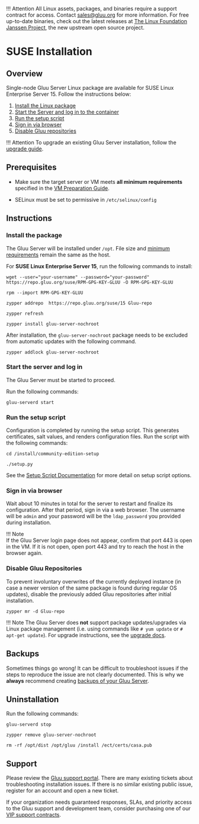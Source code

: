 
!!! Attention
    All Linux assets, packages, and binaries require a support contract for access.
    Contact sales@gluu.org for more information. For free up-to-date binaries,
    check out the latest releases at [The Linux Foundation Janssen Project](https://docs.jans.io),
    the new upstream open source project.

# SUSE Installation 

## Overview
Single-node Gluu Server Linux package are available for SUSE Linux Enterprise Server 15. Follow the instructions below: 

1. [Install the Linux package](#install-the-package)
2. [Start the Server and log in to the container](#start-the-server-and-log-in)
3. [Run the setup script](#run-the-setup-script)
4. [Sign in via browser](#sign-in-via-browser)
5. [Disable Gluu repositories](#disable-gluu-repositories)

!!! Attention
    To upgrade an existing Gluu Server installation, follow the [upgrade guide](../upgrade/index.md).

## Prerequisites

- Make sure the target server or VM meets **all minimum requirements** specified in the [VM Preparation Guide](../installation-guide/index.md).   

- SELinux must be set to permissive in `/etc/selinux/config`
  
## Instructions

### Install the package

The Gluu Server will be installed under `/opt`. File size and [minimum requirements](../installation-guide/index.md) remain the same as the host.

For **SUSE Linux Enterprise Server 15**, run the following commands to install:

```
wget --user="your-username" --password="your-password" https://repo.gluu.org/suse/RPM-GPG-KEY-GLUU -O RPM-GPG-KEY-GLUU
```

```
rpm --import RPM-GPG-KEY-GLUU
```

```
zypper addrepo  https://repo.gluu.org/suse/15 Gluu-repo
```

```
zypper refresh
```

```
zypper install gluu-server-nochroot
```

After installation, the `gluu-server-nochroot` package needs to be excluded from automatic updates with the following command.

```
zypper addlock gluu-server-nochroot
```

### Start the server and log in

The Gluu Server must be started to proceed. 

Run the following commands: 

```
gluu-serverd start
```

### Run the setup script

Configuration is completed by running the setup script. This generates certificates, salt values, and renders configuration files. Run the script with the following commands:

```
cd /install/community-edition-setup
```   

```
./setup.py
```


See the [Setup Script Documentation](./setup_py.md#setup-prompt) for more detail on setup script options.

### Sign in via browser

Wait about 10 minutes in total for the server to restart and finalize its configuration. After that period, sign in via a web browser. The username will be `admin` and your password will be the `ldap_password` you provided during installation. 

!!! Note   
    If the Gluu Server login page does not appear, confirm that port 443 is open in the VM. If it is not open, open port 443 and try to reach the host in the browser again.   

### Disable Gluu Repositories

To prevent involuntary overwrites of the currently deployed instance (in case a newer version of the same package is found during regular OS updates), disable the previously added Gluu repositories after initial installation.

```
zypper mr -d Gluu-repo
```

!!! Note
    The Gluu Server does **not** support package updates/upgrades via Linux package management (i.e. using commands like `# yum update` or `# apt-get update`). For upgrade instructions, see the [upgrade docs](../upgrade/index.md).

## Backups
Sometimes things go wrong! It can be difficult to troubleshoot issues if the steps to reproduce the issue are not clearly documented. This is why we **always** recommend creating [backups of your Gluu Server](../operation/backup.md). 

## Uninstallation

Run the following commands:

```
gluu-serverd stop
```

```
zypper remove gluu-server-nochroot
```

```
rm -rf /opt/dist /opt/gluu /install /ect/certs/casa.pub
```

## Support
Please review the [Gluu support portal](https://support.gluu.org). There are many existing tickets about troubleshooting installation issues. If there is no similar existing public issue, register for an account and open a new ticket. 

If your organization needs guaranteed responses, SLAs, and priority access to the Gluu support and development team, consider purchasing one of our [VIP support contracts](https://gluu.org/pricing).  
